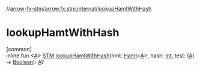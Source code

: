 //[arrow-fx-stm](../../index.md)/[arrow.fx.stm.internal](index.md)/[lookupHamtWithHash](lookup-hamt-with-hash.md)

# lookupHamtWithHash

[common]\
inline fun &lt;[A](lookup-hamt-with-hash.md)&gt; [STM](../arrow.fx.stm/-s-t-m/index.md).[lookupHamtWithHash](lookup-hamt-with-hash.md)(hmt: [Hamt](-hamt/index.md)&lt;[A](lookup-hamt-with-hash.md)&gt;, hash: [Int](https://kotlinlang.org/api/latest/jvm/stdlib/kotlin/-int/index.html), test: ([A](lookup-hamt-with-hash.md)) -&gt; [Boolean](https://kotlinlang.org/api/latest/jvm/stdlib/kotlin/-boolean/index.html)): [A](lookup-hamt-with-hash.md)?

